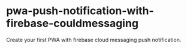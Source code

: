 # pwa-push-notification-with-firebase-couldmessaging
Create your first PWA with firebase cloud messaging push notification.
